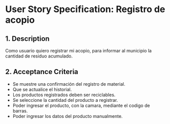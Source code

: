 ﻿
# User Story Specification: Registro de acopio

## 1.	Description

Como usuario quiero registrar mi acopio, para informar al municipio la cantidad de residuo acumulado.

## 2.	Acceptance Criteria

-   Se muestre una confirmación del registro de material.
-   Que se actualice el historial.
-   Los productos registrados deben ser reciclables.
-   Se seleccione la cantidad del producto a registrar.
-   Poder ingresar el producto, con la camara, mediante el codigo de barras.
-   Poder ingresar los datos del producto manualmente.
